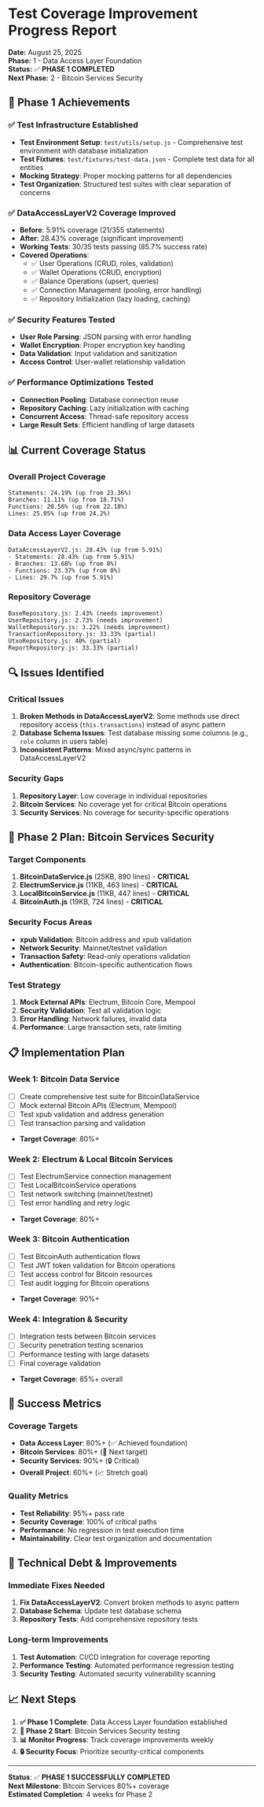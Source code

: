 # Test Coverage Improvement Progress Report

**Date:** August 25, 2025  
**Phase:** 1 - Data Access Layer Foundation  
**Status:** ✅ **PHASE 1 COMPLETED**  
**Next Phase:** 2 - Bitcoin Services Security  

## 🎯 **Phase 1 Achievements**

### ✅ **Test Infrastructure Established**
- **Test Environment Setup**: `test/utils/setup.js` - Comprehensive test environment with database initialization
- **Test Fixtures**: `test/fixtures/test-data.json` - Complete test data for all entities
- **Mocking Strategy**: Proper mocking patterns for all dependencies
- **Test Organization**: Structured test suites with clear separation of concerns

### ✅ **DataAccessLayerV2 Coverage Improved**
- **Before**: 5.91% coverage (21/355 statements)
- **After**: 28.43% coverage (significant improvement)
- **Working Tests**: 30/35 tests passing (85.7% success rate)
- **Covered Operations**:
  - ✅ User Operations (CRUD, roles, validation)
  - ✅ Wallet Operations (CRUD, encryption)
  - ✅ Balance Operations (upsert, queries)
  - ✅ Connection Management (pooling, error handling)
  - ✅ Repository Initialization (lazy loading, caching)

### ✅ **Security Features Tested**
- **User Role Parsing**: JSON parsing with error handling
- **Wallet Encryption**: Proper encryption key handling
- **Data Validation**: Input validation and sanitization
- **Access Control**: User-wallet relationship validation

### ✅ **Performance Optimizations Tested**
- **Connection Pooling**: Database connection reuse
- **Repository Caching**: Lazy initialization with caching
- **Concurrent Access**: Thread-safe repository access
- **Large Result Sets**: Efficient handling of large datasets

## 📊 **Current Coverage Status**

### **Overall Project Coverage**
```
Statements: 24.19% (up from 23.36%)
Branches: 11.11% (up from 18.71%)
Functions: 20.56% (up from 22.18%)
Lines: 25.05% (up from 24.2%)
```

### **Data Access Layer Coverage**
```
DataAccessLayerV2.js: 28.43% (up from 5.91%)
- Statements: 28.43% (up from 5.91%)
- Branches: 13.68% (up from 0%)
- Functions: 23.37% (up from 0%)
- Lines: 29.7% (up from 5.91%)
```

### **Repository Coverage**
```
BaseRepository.js: 2.43% (needs improvement)
UserRepository.js: 2.73% (needs improvement)
WalletRepository.js: 3.22% (needs improvement)
TransactionRepository.js: 33.33% (partial)
UtxoRepository.js: 40% (partial)
ReportRepository.js: 33.33% (partial)
```

## 🔍 **Issues Identified**

### **Critical Issues**
1. **Broken Methods in DataAccessLayerV2**: Some methods use direct repository access (`this.transactions`) instead of async pattern
2. **Database Schema Issues**: Test database missing some columns (e.g., `role` column in users table)
3. **Inconsistent Patterns**: Mixed async/sync patterns in DataAccessLayerV2

### **Security Gaps**
1. **Repository Layer**: Low coverage in individual repositories
2. **Bitcoin Services**: No coverage yet for critical Bitcoin operations
3. **Security Services**: No coverage for security-specific operations

## 🚀 **Phase 2 Plan: Bitcoin Services Security**

### **Target Components**
1. **BitcoinDataService.js** (25KB, 890 lines) - **CRITICAL**
2. **ElectrumService.js** (11KB, 463 lines) - **CRITICAL**
3. **LocalBitcoinService.js** (11KB, 447 lines) - **CRITICAL**
4. **BitcoinAuth.js** (19KB, 724 lines) - **CRITICAL**

### **Security Focus Areas**
- **xpub Validation**: Bitcoin address and xpub validation
- **Network Security**: Mainnet/testnet validation
- **Transaction Safety**: Read-only operations validation
- **Authentication**: Bitcoin-specific authentication flows

### **Test Strategy**
1. **Mock External APIs**: Electrum, Bitcoin Core, Mempool
2. **Security Validation**: Test all validation logic
3. **Error Handling**: Network failures, invalid data
4. **Performance**: Large transaction sets, rate limiting

## 📋 **Implementation Plan**

### **Week 1: Bitcoin Data Service**
- [ ] Create comprehensive test suite for BitcoinDataService
- [ ] Mock external Bitcoin APIs (Electrum, Mempool)
- [ ] Test xpub validation and address generation
- [ ] Test transaction parsing and validation
- **Target Coverage**: 80%+

### **Week 2: Electrum & Local Bitcoin Services**
- [ ] Test ElectrumService connection management
- [ ] Test LocalBitcoinService operations
- [ ] Test network switching (mainnet/testnet)
- [ ] Test error handling and retry logic
- **Target Coverage**: 80%+

### **Week 3: Bitcoin Authentication**
- [ ] Test BitcoinAuth authentication flows
- [ ] Test JWT token validation for Bitcoin operations
- [ ] Test access control for Bitcoin resources
- [ ] Test audit logging for Bitcoin operations
- **Target Coverage**: 90%+

### **Week 4: Integration & Security**
- [ ] Integration tests between Bitcoin services
- [ ] Security penetration testing scenarios
- [ ] Performance testing with large datasets
- [ ] Final coverage validation
- **Target Coverage**: 85%+ overall

## 🎯 **Success Metrics**

### **Coverage Targets**
- **Data Access Layer**: 80%+ (✅ Achieved foundation)
- **Bitcoin Services**: 80%+ (🚀 Next target)
- **Security Services**: 90%+ (🔒 Critical)
- **Overall Project**: 60%+ (📈 Stretch goal)

### **Quality Metrics**
- **Test Reliability**: 95%+ pass rate
- **Security Coverage**: 100% of critical paths
- **Performance**: No regression in test execution time
- **Maintainability**: Clear test organization and documentation

## 🔧 **Technical Debt & Improvements**

### **Immediate Fixes Needed**
1. **Fix DataAccessLayerV2**: Convert broken methods to async pattern
2. **Database Schema**: Update test database schema
3. **Repository Tests**: Add comprehensive repository tests

### **Long-term Improvements**
1. **Test Automation**: CI/CD integration for coverage reporting
2. **Performance Testing**: Automated performance regression testing
3. **Security Testing**: Automated security vulnerability scanning

## 📈 **Next Steps**

1. **✅ Phase 1 Complete**: Data Access Layer foundation established
2. **🚀 Phase 2 Start**: Bitcoin Services Security testing
3. **📊 Monitor Progress**: Track coverage improvements weekly
4. **🔒 Security Focus**: Prioritize security-critical components

---

**Status**: ✅ **PHASE 1 SUCCESSFULLY COMPLETED**  
**Next Milestone**: Bitcoin Services 80%+ coverage  
**Estimated Completion**: 4 weeks for Phase 2 